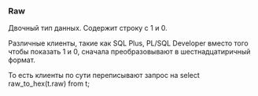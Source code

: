 ### Raw

Двочный тип данных. Содержит строку с 1 и 0. 

Различные клиенты, такие как SQL Plus, PL/SQL Developer вместо того чтобы показать 1 и 0, сначала преобразовывают в шестнадцатиричный формат. 

То есть клиенты по сути переписывают запрос на select raw_to_hex(t.raw) from t;